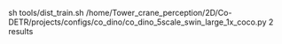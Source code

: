 sh tools/dist_train.sh /home/Tower_crane_perception/2D/Co-DETR/projects/configs/co_dino/co_dino_5scale_swin_large_1x_coco.py 2 results